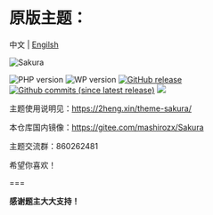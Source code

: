 ﻿
原版主题： 
===

中文 | [Engilsh](README-en.md)

![Sakura](https://view.moezx.cc/images/2018/05/26/sakura.png)

![PHP version](https://shader.2heng.xin/badge/PHP-7.1+-4F5B93.svg?style=flat-square&logo=php)
![WP version](https://shader.2heng.xin/badge/WordPress-5.3-0073aa.svg?style=flat-square&logo=wordpress)
[![GitHub release](https://img.shields.io/github/v/release/mashirozx/Sakura.svg?style=flat-square&logo=github)](https://github.com/mashirozx/Sakura/releases/latest)
[![Github commits (since latest release)](https://img.shields.io/github/commits-since/mashirozx/Sakura/latest/dev.svg?style=flat-square&logo=git&color=important)](https://github.com/mashirozx/Sakura/commits/dev)
[![](https://data.jsdelivr.com/v1/package/gh/moezx/cdn/badge)](https://www.jsdelivr.com/package/gh/moezx/cdn)

主题使用说明见：<https://2heng.xin/theme-sakura/>

本仓库国内镜像：<https://gitee.com/mashirozx/Sakura>

主题交流群：860262481

希望你喜欢！

===

**感谢题主大大支持！**
